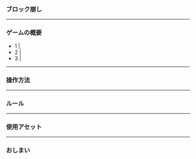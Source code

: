 ### ブロック崩し

---

### ゲームの概要

- 1 |
- 2 |
- 3 |

---

### 操作方法

---

### ルール

---

### 使用アセット

---

### おしまい

